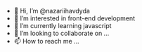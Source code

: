 - 👋 Hi, I’m @nazariihavdyda
- 👀 I’m interested in front-end development
- 🌱 I’m currently learning javascript
- 💞️ I’m looking to collaborate on ...
- 📫 How to reach me ...

<!---
nazariihavdyda/nazariihavdyda is a ✨ special ✨ repository because its `README.md` (this file) appears on your GitHub profile.
You can click the Preview link to take a look at your changes.
--->
